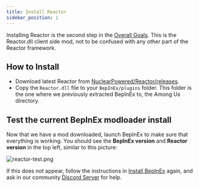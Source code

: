 ```yaml
---
title: Install Reactor
sidebar_position: 1
---
```



Installing Reactor is the second step in the [Overall Goals](/#overall-goals).
This is the Reactor.dll client side mod, not to be confused with any other part of the
Reactor framework.

## How to Install

- Download latest Reactor from [NuclearPowered/Reactor/releases](https://github.com/NuclearPowered/Reactor/releases).
- Copy the `Reactor.dll` file to your `BepInEx/plugins` folder.
  This folder is the one where we previously extracted BepInEx to, the Among Us directory.

## Test the current BepInEx modloader install

Now that we have a mod downloaded, launch BepInEx to make sure that everything is working.
You should see the **BepInEx version** and **Reactor version** in the top left, similar
to this picture:

![reactor-test.png](/img/reactor-test.png)


If this does not appear, follow the instructions in [Install BepInEx](quick_start/install_bepinex.md)
again, and ask in our community [Discord Server](https://reactor.gg/discord) for help.
